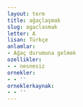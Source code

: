 ```yaml
---
layout: term
title: ağaçlaşmak
slug: agaclasmak
letter: A
lisan: Türkçe
anlamlar:
- Ağaç durumuna gelmek
ozellikler:
- - nesnesiz
ornekler:
- - ''
orneklerkaynak:
- - ''
---
```

